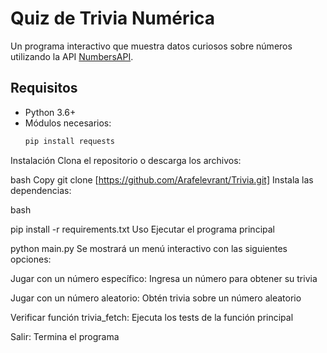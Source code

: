 # Quiz de Trivia Numérica

Un programa interactivo que muestra datos curiosos sobre números utilizando la API [NumbersAPI](http://numbersapi.com/).

## Requisitos

- Python 3.6+
- Módulos necesarios:
  ```bash
  pip install requests

Instalación
Clona el repositorio o descarga los archivos:

bash
Copy
git clone [https://github.com/Arafelevrant/Trivia.git]
Instala las dependencias:

bash

pip install -r requirements.txt
Uso
Ejecutar el programa principal


python main.py
Se mostrará un menú interactivo con las siguientes opciones:

Jugar con un número específico: Ingresa un número para obtener su trivia

Jugar con un número aleatorio: Obtén trivia sobre un número aleatorio

Verificar función trivia_fetch: Ejecuta los tests de la función principal

Salir: Termina el programa
